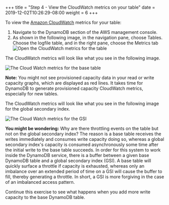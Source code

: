 +++
title = "Step 4 - View the CloudWatch metrics on your table"
date = 2019-12-02T10:26:29-08:00
weight = 6
+++

To view the [Amazon CloudWatch](https://aws.amazon.com/cloudwatch/) metrics for your table:

1. Navigate to the DynamoDB section of the AWS management console.
2. As shown in the following image, in the navigation pane, choose Tables. Choose the logfile table, and in the right pane, choose the Metrics tab
   ![Open the CloudWatch metrics for the table](/images/awsnewconsole3.png)

The CloudWatch metrics will look like what you see in the following image.

![The Cloud Watch metrics for the base table](/images/tablelogfile-stats.png)

**Note:** You might not see provisioned capacity data in your read or write capacity graphs, which are displayed as red lines. It takes time for DynamoDB to generate provisioned capacity CloudWatch metrics, especially for new tables.

The CloudWatch metrics will look like what you see in the following image for the global secondary index.

![The Cloud Watch metrics for the GSI](/images/GSI-logfile-stats.png)

**You might be wondering:** Why are there throttling events on the table but not on the global secondary index? The reason is a base table receives the writes immediately and consumes write capacity doing so, whereas a global secondary index's capacity is consumed asynchronously some time after the initial write to the base table succeeds. In order for this system to work inside the DynamoDB service, there is a buffer between a given base DynamoDB table and a global secondary index (GSI). A base table will quickly surface a throttle if capacity is exhausted, whereas only an imbalance over an extended period of time on a GSI will cause the buffer to fill, thereby generating a throttle. In short, a GSI is more forgiving in the case of an imbalanced access pattern.

Continue this exercise to see what happens when you add more write capacity to the base DynamoDB table.
